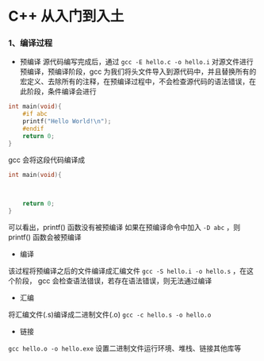 # C++ 从入门到入土
### 1、编译过程
- 预编译
源代码编写完成后，通过 `gcc -E hello.c -o hello.i` 对源文件进行预编译，预编译阶段，gcc 为我们将头文件导入到源代码中，并且替换所有的宏定义、去除所有的注释，在预编译过程中，不会检查源代码的语法错误，在此阶段，条件编译会进行

~~~c
int main(void){
    #if abc
    printf("Hello World!\n");
    #endif
    return 0;
}
~~~

gcc 会将这段代码编译成

~~~c
int main(void){
    
    

    return 0;
}
~~~
可以看出，printf() 函数没有被预编译
如果在预编译命令中加入 `-D abc` ，则 printf() 函数会被预编译

- 编译

该过程将预编译之后的文件编译成汇编文件 `gcc -S hello.i -o hello.s` ，在这个阶段， gcc 会检查语法错误，若存在语法错误，则无法通过编译

- 汇编

将汇编文件(.s)编译成二进制文件(.o) `gcc -c hello.s -o hello.o`

- 链接

`gcc hello.o -o hello.exe` 设置二进制文件运行环境、堆栈、链接其他库等